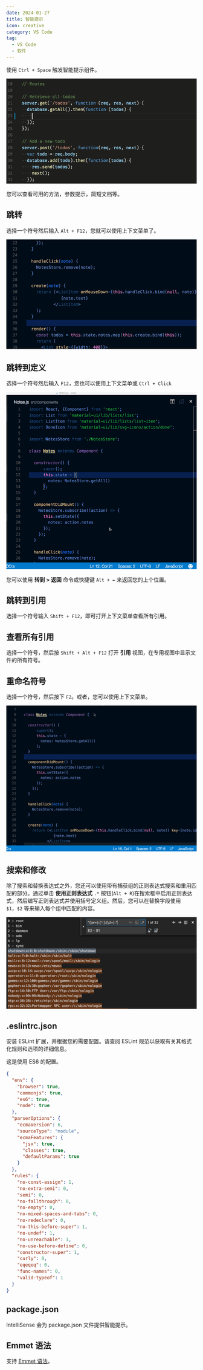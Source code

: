 ```yaml
---
date: 2024-01-27
title: 智能提示
icon: creative
category: VS Code
tag:
  - VS Code
  - 软件
---
```


使用 `Ctrl + Space` 触发智能提示组件。

![智能提示组件](./assets/intellisense.gif)

您可以查看可用的方法，参数提示，简短文档等。

## 跳转

选择一个符号然后输入 `Alt + F12`，您就可以使用上下文菜单了。

![上下文菜单](./assets/context-menu.gif)

## 跳转到定义

选择一个符号然后输入 `F12`，您也可以使用上下文菜单或 `Ctrl + Click`

![跳转到定义](./assets/goto-definition.gif)

您可以使用 **转到 > 返回** 命令或快捷键 `Alt + ←` 来返回您的上个位置。

## 跳转到引用

选择一个符号输入 `Shift + F12`，即可打开上下文菜单查看所有引用。

## 查看所有引用

选择一个符号，然后按 `Shift + Alt + F12` 打开 **引用** 视图，在专用视图中显示文件的所有符号。

## 重命名符号

选择一个符号，然后按下 `F2`。或者，您可以使用上下文菜单。

![重命名符号](./assets/rename.gif)

## 搜索和修改

除了搜索和替换表达式之外，您还可以使用带有捕获组的正则表达式搜索和重用匹配的部分。通过单击 **使用正则表达式** `.*` 按钮(`Alt + R`)在搜索框中启用正则表达式，然后编写正则表达式并使用括号定义组。然后，您可以在替换字段使用 `$1`，`$2` 等来输入每个组中匹配的内容。

![搜索和修改](./assets/replace.png)

## .eslintrc.json

安装 ESLint 扩展，并根据您的需要配置。请查阅 ESLint 规范以获取有关其格式化规则和选项的详细信息。

这是使用 ES6 的配置。

```json
{
  "env": {
    "browser": true,
    "commonjs": true,
    "es6": true,
    "node": true
  },
  "parserOptions": {
    "ecmaVersion": 6,
    "sourceType": "module",
    "ecmaFeatures": {
      "jsx": true,
      "classes": true,
      "defaultParams": true
    }
  },
  "rules": {
    "no-const-assign": 1,
    "no-extra-semi": 0,
    "semi": 0,
    "no-fallthrough": 0,
    "no-empty": 0,
    "no-mixed-spaces-and-tabs": 0,
    "no-redeclare": 0,
    "no-this-before-super": 1,
    "no-undef": 1,
    "no-unreachable": 1,
    "no-use-before-define": 0,
    "constructor-super": 1,
    "curly": 0,
    "eqeqeq": 0,
    "func-names": 0,
    "valid-typeof": 1
  }
}
```

## package.json

IntelliSense 会为 package.json 文件提供智能提示。

## Emmet 语法

支持 [Emmet 语法](../../../code/website/emmet/README.md)。
